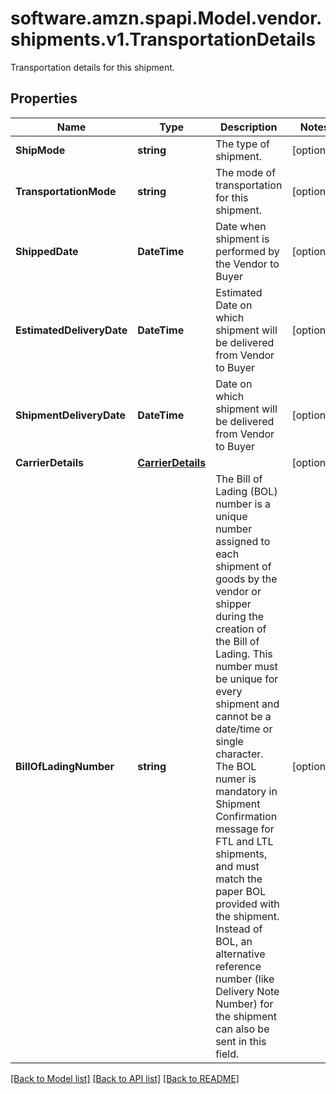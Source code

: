 # software.amzn.spapi.Model.vendor.shipments.v1.TransportationDetails
Transportation details for this shipment.

## Properties

Name | Type | Description | Notes
------------ | ------------- | ------------- | -------------
**ShipMode** | **string** | The type of shipment. | [optional] 
**TransportationMode** | **string** | The mode of transportation for this shipment. | [optional] 
**ShippedDate** | **DateTime** | Date when shipment is performed by the Vendor to Buyer | [optional] 
**EstimatedDeliveryDate** | **DateTime** | Estimated Date on which shipment will be delivered from Vendor to Buyer | [optional] 
**ShipmentDeliveryDate** | **DateTime** | Date on which shipment will be delivered from Vendor to Buyer | [optional] 
**CarrierDetails** | [**CarrierDetails**](CarrierDetails.md) |  | [optional] 
**BillOfLadingNumber** | **string** | The Bill of Lading (BOL) number is a unique number assigned to each shipment of goods by the vendor or shipper during the creation of the Bill of Lading. This number must be unique for every shipment and cannot be a date/time or single character. The BOL numer is mandatory in Shipment Confirmation message for FTL and LTL shipments, and must match the paper BOL provided with the shipment. Instead of BOL, an alternative reference number (like Delivery Note Number) for the shipment can also be sent in this field. | [optional] 

[[Back to Model list]](../README.md#documentation-for-models) [[Back to API list]](../README.md#documentation-for-api-endpoints) [[Back to README]](../README.md)

